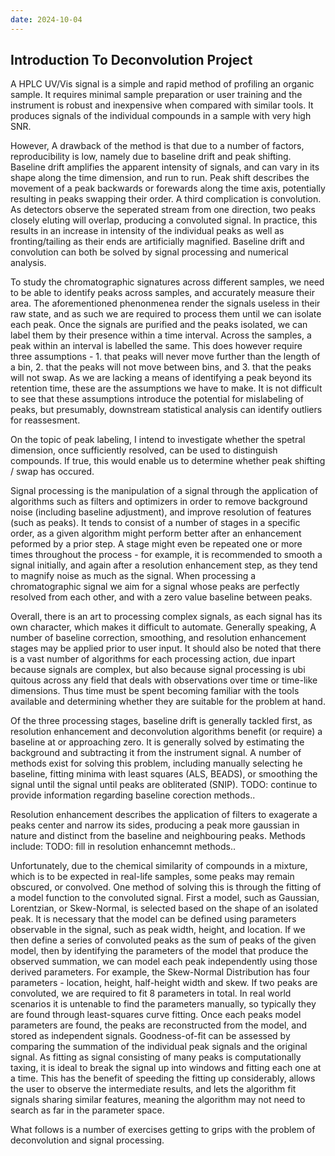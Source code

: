```yaml
---
date: 2024-10-04
---
```


## Introduction To Deconvolution Project

A HPLC UV/Vis signal is a simple and rapid method of profiling an organic sample. It requires minimal sample preparation or user training and the instrument is robust and inexpensive when compared with similar tools. It produces signals of the individual compounds in a sample with very high SNR.

However, A drawback of the method is that due to a number of factors, reproducibility is low, namely due to baseline drift and peak shifting. Baseline drift amplifies the apparent intensity of signals, and can vary in its shape along the time dimension, and run to run. Peak shift describes the movement of a peak backwards or forewards along the time axis, potentially resulting in peaks swapping their order. A third complication is convolution. As detectors observe the seperated stream from one direction, two peaks closely eluting will overlap, producing a convoluted signal. In practice, this results in an increase in intensity of the individual peaks as well as fronting/tailing as their ends are artificially magnified. Baseline drift and convolution can both be solved by signal processing and numerical analysis.

To study the chromatographic signatures across different samples, we need to be able to identify peaks across samples, and accurately measure their area. The aforementioned phenonmenea render the signals useless in their raw state, and as such we are required to process them until we can isolate each peak. Once the signals are purified and the peaks isolated, we can label them by their presence within a time interval. Across the samples, a peak within an interval is labelled the same. This does however require three assumptions - 1. that peaks will never move further than the length of a bin, 2. that the peaks will not move between bins, and 3. that the peaks will not swap. As we are lacking a means of identifying a peak beyond its retention time, these are the assumptions we have to make. It is not difficult to see that these assumptions introduce the potential for mislabeling of peaks, but presumably, downstream statistical analysis can identify outliers for reassesment.

On the topic of peak labeling, I intend to investigate whether the spetral dimension, once sufficiently resolved, can be used to distinguish compounds. If true, this would enable us to determine whether peak shifting / swap has occured.

Signal processing is the manipulation of a signal through the application of algorithms such as filters and optimizers in order to remove background noise (including baseline adjustment), and improve resolution of features (such as peaks). It tends to consist of a number of stages in a specific order, as a given algorithm might perform better after an enhancement peformed by a prior step. A stage might even be repeated one or more times throughout the process - for example, it is recommended to smooth a signal initially, and again after a resolution enhancement step, as they tend to magnify noise as much as the signal. When processing a chromatographic signal we aim for a signal whose peaks are perfectly resolved from each other, and with a zero value baseline between peaks.

Overall, there is an art to processing complex signals, as each signal has its own character, which makes it difficult to automate. Generally speaking, A number of baseline correction, smoothing, and resolution enhancement stages may be applied prior to user input. It should also be noted that there is a vast number of algorithms for each processing action, due inpart because signals are complex, but also because signal processing is ubi quitous across any field that deals with observations over time or time-like dimensions. Thus time must be spent becoming familiar with the tools available and determining whether they are suitable for the problem at hand.

Of the three processing stages, baseline drift is generally tackled first, as resolution enhancement and deconvolution algorithms benefit (or require) a baseline at or approaching zero. It is generally solved by estimating the background and subtracting it from the instrument signal. A number of methods exist for solving this problem, including manually selecting he baseline, fitting minima with least squares (ALS, BEADS), or smoothing the signal until the signal until peaks are obliterated (SNIP). TODO: continue to provide information regarding baseline corection methods..

Resolution enhancement describes the application of filters to exagerate a peaks center and narrow its sides, producing a peak more gaussian in nature and distinct from the baseline and neighbouring peaks. Methods include: TODO: fill in resolution enhancemnt methods..

Unfortunately, due to the chemical similarity of compounds in a mixture, which is to be expected in real-life samples, some peaks may remain obscured, or convolved. One method of solving this is through the fitting of a model function to the convoluted signal. First a model, such as Gaussian, Lorentzian, or Skew-Normal, is selected based on the shape of an isolated peak. It is necessary that the model can be defined using parameters observable in the signal, such as peak width, height, and location. If we then define a series of convoluted peaks as the sum of peaks of the given model, then by identifying the parameters of the model that produce the observed summation, we can model each peak independently using those derived parameters. For example, the Skew-Normal Distribution has four parameters - location, height, half-height width and skew. If two peaks are convoluted, we are required to fit 8 parameters in total. In real world scenarios it is untenable to find the parameters manually, so typically they are found through least-squares curve fitting. Once each peaks model parameters are found, the peaks are reconstructed from the model, and stored as independent signals. Goodness-of-fit can be assessed by comparing the summation of the individual peak signals and the original signal. As fitting as signal consisting of many peaks is computationally taxing, it is ideal to break the signal up into windows and fitting each one at a time. This has the benefit of speeding the fitting up considerably, allows the user to observe the intermediate results, and lets the algorithm fit signals sharing similar features, meaning the algorithm may not need to search as far in the parameter space.

What follows is a number of exercises getting to grips with the problem of deconvolution and signal processing.
